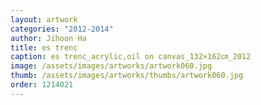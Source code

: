 ```yaml
---
layout: artwork 
categories: "2012-2014" 
author: Jihoon Ha 
title: es trenc 
caption: es trenc_acrylic,oil on canvas_132×162㎝_2012 
image: /assets/images/artworks/artwork060.jpg 
thumb: /assets/images/artworks/thumbs/artwork060.jpg 
order: 1214021 
---
```

